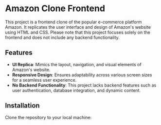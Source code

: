# Amazon Clone Frontend

This project is a frontend clone of the popular e-commerce platform Amazon. It replicates the user interface and design of Amazon's website using HTML and CSS. 
Please note that this project focuses solely on the frontend and does not include any backend functionality.

## Features

- **UI Replica**: Mimics the layout, navigation, and visual elements of Amazon's website.
- **Responsive Design**: Ensures adaptability across various screen sizes for a seamless user experience.
- **No Backend Functionality**: This project lacks backend features such as user authentication, database integration, and dynamic content.

## Installation

Clone the repository to your local machine:

